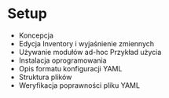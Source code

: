 # Setup


- Koncepcja 
- Edycja Inventory i wyjaśnienie zmiennych
- Używanie modułów ad-hoc Przykład użycia
- Instalacja oprogramowania
- Opis formatu konfiguracji YAML
- Struktura plików
- Weryfikacja poprawności pliku YAML